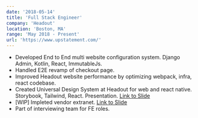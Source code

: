 ```yaml
---
date: '2018-05-14'
title: 'Full Stack Engineer'
company: 'Headout'
location: 'Boston, MA'
range: 'May 2018 - Present'
url: 'https://www.upstatement.com/'
---
```


- Developed End to End multi website configuration system. Django Admin, Kotlin, React, ImmutableJs.
- Handled E2E revamp of checkout page.
- Improved Headout website performance by optimizing webpack, infra, react codebase.
- Created Universal Design System at Headout for web and react native. Storybook, Tailwind, React. Presentation. <a HREF="https://docs.google.com/presentation/d/1pMLSApj1Wab5yOgRDQjVjVh3C6cZ7U_8WDqwfs-6BFc/edit?usp=sharing">Link to Slide</a>
- [WIP] Impleted vendor extranet. <a HREF="https://docs.google.com/presentation/d/1pMLSApj1Wab5yOgRDQjVjVh3C6cZ7U_8WDqwfs-6BFc/edit?usp=sharing">Link to Slide</a>
- Part of interviewing team for FE roles.

